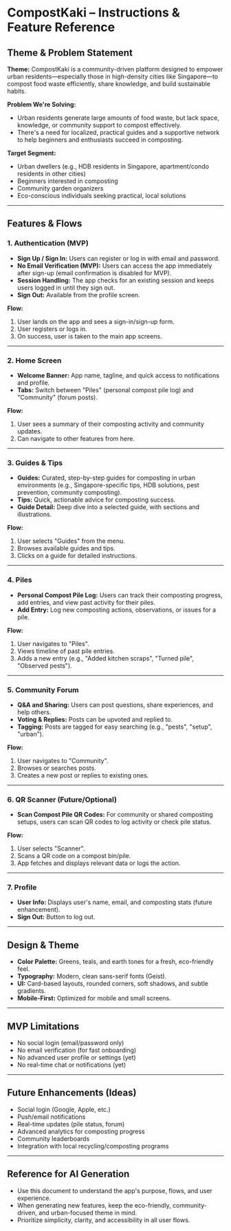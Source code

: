 # CompostKaki – Instructions & Feature Reference

## Theme & Problem Statement

**Theme:**
CompostKaki is a community-driven platform designed to empower urban residents—especially those in high-density cities like Singapore—to compost food waste efficiently, share knowledge, and build sustainable habits.

**Problem We're Solving:**
- Urban residents generate large amounts of food waste, but lack space, knowledge, or community support to compost effectively.
- There's a need for localized, practical guides and a supportive network to help beginners and enthusiasts succeed in composting.

**Target Segment:**
- Urban dwellers (e.g., HDB residents in Singapore, apartment/condo residents in other cities)
- Beginners interested in composting
- Community garden organizers
- Eco-conscious individuals seeking practical, local solutions

---

## Features & Flows

### 1. **Authentication (MVP)**
- **Sign Up / Sign In:** Users can register or log in with email and password.
- **No Email Verification (MVP):** Users can access the app immediately after sign-up (email confirmation is disabled for MVP).
- **Session Handling:** The app checks for an existing session and keeps users logged in until they sign out.
- **Sign Out:** Available from the profile screen.

**Flow:**
1. User lands on the app and sees a sign-in/sign-up form.
2. User registers or logs in.
3. On success, user is taken to the main app screens.

---

### 2. **Home Screen**
- **Welcome Banner:** App name, tagline, and quick access to notifications and profile.
- **Tabs:** Switch between "Piles" (personal compost pile log) and "Community" (forum posts).

**Flow:**
1. User sees a summary of their composting activity and community updates.
2. Can navigate to other features from here.

---

### 3. **Guides & Tips**
- **Guides:** Curated, step-by-step guides for composting in urban environments (e.g., Singapore-specific tips, HDB solutions, pest prevention, community composting).
- **Tips:** Quick, actionable advice for composting success.
- **Guide Detail:** Deep dive into a selected guide, with sections and illustrations.

**Flow:**
1. User selects "Guides" from the menu.
2. Browses available guides and tips.
3. Clicks on a guide for detailed instructions.

---

### 4. **Piles**
- **Personal Compost Pile Log:** Users can track their composting progress, add entries, and view past activity for their piles.
- **Add Entry:** Log new composting actions, observations, or issues for a pile.

**Flow:**
1. User navigates to "Piles".
2. Views timeline of past pile entries.
3. Adds a new entry (e.g., "Added kitchen scraps", "Turned pile", "Observed pests").

---

### 5. **Community Forum**
- **Q&A and Sharing:** Users can post questions, share experiences, and help others.
- **Voting & Replies:** Posts can be upvoted and replied to.
- **Tagging:** Posts are tagged for easy searching (e.g., "pests", "setup", "urban").

**Flow:**
1. User navigates to "Community".
2. Browses or searches posts.
3. Creates a new post or replies to existing ones.

---

### 6. **QR Scanner (Future/Optional)**
- **Scan Compost Pile QR Codes:** For community or shared composting setups, users can scan QR codes to log activity or check pile status.

**Flow:**
1. User selects "Scanner".
2. Scans a QR code on a compost bin/pile.
3. App fetches and displays relevant data or logs the action.

---

### 7. **Profile**
- **User Info:** Displays user's name, email, and composting stats (future enhancement).
- **Sign Out:** Button to log out.

---

## Design & Theme
- **Color Palette:** Greens, teals, and earth tones for a fresh, eco-friendly feel.
- **Typography:** Modern, clean sans-serif fonts (Geist).
- **UI:** Card-based layouts, rounded corners, soft shadows, and subtle gradients.
- **Mobile-First:** Optimized for mobile and small screens.

---

## MVP Limitations
- No social login (email/password only)
- No email verification (for fast onboarding)
- No advanced user profile or settings (yet)
- No real-time chat or notifications (yet)

---

## Future Enhancements (Ideas)
- Social login (Google, Apple, etc.)
- Push/email notifications
- Real-time updates (pile status, forum)
- Advanced analytics for composting progress
- Community leaderboards
- Integration with local recycling/composting programs

---

## Reference for AI Generation
- Use this document to understand the app's purpose, flows, and user experience.
- When generating new features, keep the eco-friendly, community-driven, and urban-focused theme in mind.
- Prioritize simplicity, clarity, and accessibility in all user flows. 